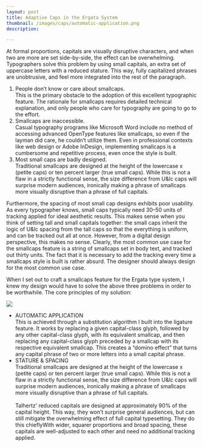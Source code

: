 ```yaml
---
layout: post
title: Adaptive Caps in the Ergata System
thumbnail: /images/caps/automatic-application.png
description: 

---
```

<div class="container">
<p>At formal proportions, capitals are visually disruptive characters, and when two are more are set side-by-side, the effect can be overwhelming. Typographers solve this problem by using small capitals, an extra set of uppercase letters with a reduced stature. This way, fully capitalized phrases are unobtrusive, and feel more integrated into the rest of the paragraph.</p>
<ol>
    <li>
    People don&#x2019;t know or care about smallcaps.<br> This is the primary obstacle to the adoption of this excellent typographic feature. The rationale for smallcaps requires detailed technical explanation, and only people who care for typography are going to go to the effort.</li>
    <li>
    Smallcaps are inaccessible.<br>Casual typography programs like Microsoft Word include no method of accessing advanced OpenType features like smallcaps, so even if the layman did care, he couldn&#x2019;t utilize them. Even in professional contexts like web design or Adobe InDesign, implementing smallcaps is a cumbersome and repetitive process, even once the style is built.</li>
    <li>
    Most small caps are badly designed. <br> Traditional smallcaps are designed at the height of the lowercase x (petite caps) or ten percent larger (true small caps). While this is not a flaw in a strictly functional sense, the size difference from U&amp;lc caps will surprise modern audiences, ironically making a phrase of smallcaps more visually disruptive than a phrase of full capitals.</li>
</ol>
<p>
Furthermore, the spacing of most small cap designs exhibits poor usability. As every typographer knows, small caps typically need 30&#x2013;50 units of tracking applied for ideal aesthetic results. This makes sense when you think of setting tall and small capitals together: the small caps inherit the logic of U&amp;lc spacing from the tall caps so that the everything is uniform, and can be tracked out all at once. However, from a digital design perspective, this makes no sense. Clearly, the most common use case for the smallcaps feature is a string of smallcaps set in body text, and tracked out thirty units. The fact that it is necessary to add the tracking every time a smallcaps style is built is rather absurd. The designer should always design for the most common use case.</p>
<p>
When I set out to craft a smallcaps feature for the Ergata type system, I knew my design would have to solve the above three problems in order to be worthwhile. The core principles of my solution:</p>
</div>
<div class="img-wrap"><img src="{{ page.thumbnail }}"></div>
<div class="container">
<ul>
    <li>
    AUTOMATIC APPLICATION <br> 
    This is achieved through a substitution algorithm I built into the ligature feature. It works by replacing a given capital-class glyph, followed by any other capital-class glyph, with its equivalent smallcap, and then replacing any capital-class glyph preceded by a smallcap with its respective equivalent smallcap. This creates a &#x201C;domino effect&#x201D; that turns any capital phrase of two or more letters into a small capital phrase.</li>
    <li>
    STATURE &amp; SPACING <br> 
    Traditional smallcaps are designed at the height of the lowercase x (petite caps) or ten percent larger (true small caps). While this is not a flaw in a strictly functional sense, the size difference from U&amp;lc caps will surprise modern audiences, ironically making a phrase of smallcaps more visually disruptive than a phrase of full capitals.<br><br>
    Talhertz&#x2019; reduced capitals are designed at approximately 90% of the capital height. This way, they won&#x2019;t surprise general audiences, but can still mitigate the overwhelming effect of full capital typesetting. They do this chieflyWith wider, squarer proportions and broad spacing, these capitals are well-adjusted to each other and need no additional tracking applied.</li>
</ul>
</div>
